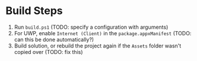 # Build Steps
1. Run `build.ps1` (TODO: specify a configuration with arguments)
2. For UWP, enable `Internet (Client)` in the `package.appxManifest` (TODO: can this be done automatically?)
3. Build solution, or rebuild the project again if the `Assets` folder wasn't copied over (TODO: fix this)